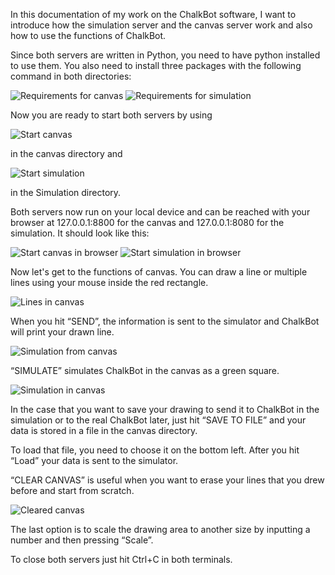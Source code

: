 In this documentation of my work on the ChalkBot software, I want to introduce how the simulation server and the canvas server work and also how to use the functions of ChalkBot.

Since both servers are written in Python, you need to have python installed to use them. You also need to install three packages with the following command in both directories:

![Requirements for canvas](img/canvasSimulation/requirementsCanvas)
![Requirements for simulation](img/canvasSimulation/requirementsSimulation)

Now you are ready to start both servers by using 

![Start canvas](img/canvasSimulation/startCanvas)

in the canvas directory and

![Start simulation](img/canvasSimulation/startSimulation)

in the Simulation directory.

Both servers now run on your local device and can be reached with your browser at 
127.0.0.1:8800 for the canvas and 127.0.0.1:8080 for the simulation. It should look like this:

![Start canvas in browser](img/canvasSimulation/startCanvasBrowser) ![Start simulation in browser](img/canvasSimulation/startSimulationBrowser)	

Now let's get to the functions of canvas. You can draw a line or multiple lines using your mouse inside the red rectangle. 

![Lines in canvas](img/canvasSimulation/drawingCanvas)	

When you hit “SEND”, the information is sent to the simulator and ChalkBot will print your drawn line.

![Simulation from canvas](img/canvasSimulation/drawingSimulation)	

“SIMULATE” simulates ChalkBot in the canvas as a green square.

![Simulation in canvas](img/canvasSimulation/simulateCanvas)

In the case that you want to save your drawing to send it to ChalkBot in the simulation or to the real ChalkBot later, just hit “SAVE TO FILE” and your data is stored in a file in the canvas directory. 

To load that file, you need to choose it on the bottom left. After you hit “Load” your data is sent to the simulator.

“CLEAR CANVAS” is useful when you want to erase your lines that you drew before and start from scratch.

![Cleared canvas](img/canvasSimulation/clearCanvas)

The last option is to scale the drawing area to another size by inputting a number and then pressing “Scale”.

To close both servers just hit Ctrl+C in both terminals.
